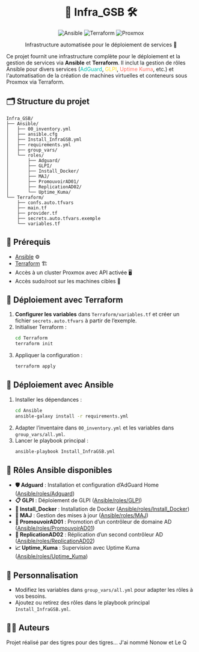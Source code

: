 

<div align="center">
	<h1>🚀 Infra_GSB 🛠️</h1>
	<p>
		<img src="https://img.shields.io/badge/ansible-automation-blue?logo=ansible" alt="Ansible">
		<img src="https://img.shields.io/badge/terraform-infra-purple?logo=terraform" alt="Terraform">
		<img src="https://img.shields.io/badge/proxmox-virtualization-orange?logo=proxmox" alt="Proxmox">
	</p>
 	<p> Infrastructure automatisée pour le déploiement de services 🧩</p>
</div>

Ce projet fournit une infrastructure complète pour le déploiement et la gestion de services via <strong>Ansible</strong> et <strong>Terraform</strong>. Il inclut la gestion de rôles Ansible pour divers services (<span style="color:#00bfae">AdGuard</span>, <span style="color:#f9d923">GLPI</span>, <span style="color:#ff6f61">Uptime Kuma</span>, etc.) et l'automatisation de la création de machines virtuelles et conteneurs sous Proxmox via Terraform.


## 🗂️ Structure du projet

```text
Infra_GSB/
├── Ansible/
│   ├── 00_inventory.yml
│   ├── ansible.cfg
│   ├── Install_InfraGSB.yml
│   ├── requirements.yml
│   ├── group_vars/
│   └── roles/
│       ├── Adguard/
│       ├── GLPI/
│       ├── Install_Docker/
│       ├── MAJ/
│       ├── PromouvoirAD01/
│       ├── ReplicationAD02/
│       └── Uptime_Kuma/
└── Terraform/
	├── confs.auto.tfvars
	├── main.tf
	├── provider.tf
	├── secrets.auto.tfvars.exemple
	└── variables.tf
```


## 🧰 Prérequis

- [Ansible](https://www.ansible.com/) ⚙️
- [Terraform](https://www.terraform.io/) 🏗️
- Accès à un cluster Proxmox avec API activée 🖥️
- Accès sudo/root sur les machines cibles 🔑


## 🌱 Déploiement avec Terraform

1. <strong>Configurer les variables</strong> dans <code>Terraform/variables.tf</code> et créer un fichier <code>secrets.auto.tfvars</code> à partir de l’exemple.
2. Initialiser Terraform :
	```sh
	cd Terraform
	terraform init
	```
3. Appliquer la configuration :
	```sh
	terraform apply
	```


## 🤖 Déploiement avec Ansible

1. Installer les dépendances :
	```sh
	cd Ansible
	ansible-galaxy install -r requirements.yml
	```
2. Adapter l’inventaire dans <code>00_inventory.yml</code> et les variables dans <code>group_vars/all.yml</code>.
3. Lancer le playbook principal :
	```sh
	ansible-playbook Install_InfraGSB.yml
	```


## 🧩 Rôles Ansible disponibles

- <strong>🛡️ Adguard</strong> : Installation et configuration d’AdGuard Home ([Ansible/roles/Adguard](Ansible/roles/Adguard/README.md))
- <strong>📋 GLPI</strong> : Déploiement de GLPI ([Ansible/roles/GLPI](Ansible/roles/GLPI/README.md))
- <strong>🐳 Install_Docker</strong> : Installation de Docker ([Ansible/roles/Install_Docker](Ansible/roles/Install_Docker/README.md))
- <strong>🔄 MAJ</strong> : Gestion des mises à jour ([Ansible/roles/MAJ](Ansible/roles/MAJ/README.md))
- <strong>🏢 PromouvoirAD01</strong> : Promotion d’un contrôleur de domaine AD ([Ansible/roles/PromouvoirAD01](Ansible/roles/PromouvoirAD01/README.md))
- <strong>🧬 ReplicationAD02</strong> : Réplication d’un second contrôleur AD ([Ansible/roles/ReplicationAD02](Ansible/roles/ReplicationAD02/README.md))
- <strong>📈 Uptime_Kuma</strong> : Supervision avec Uptime Kuma ([Ansible/roles/Uptime_Kuma](Ansible/roles/Uptime_Kuma/README.md))


## 🎨 Personnalisation

- Modifiez les variables dans <code>group_vars/all.yml</code> pour adapter les rôles à vos besoins.
- Ajoutez ou retirez des rôles dans le playbook principal <code>Install_InfraGSB.yml</code>.


## 👨‍💻 Auteurs

Projet réalisé par des tigres pour des tigres... J'ai nommé Nonow et Le Q
